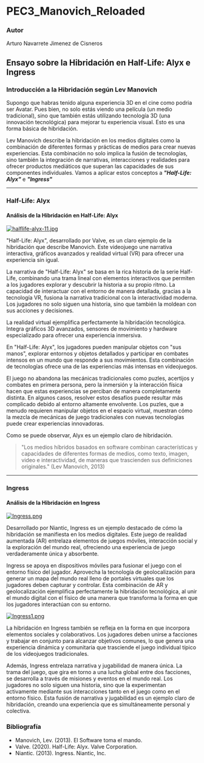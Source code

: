 # PEC3_Manovich_Reloaded
### Autor

Arturo Navarrete Jimenez de Cisneros


## Ensayo sobre la Hibridación en Half-Life: Alyx e Ingress

### Introducción a la Hibridación según Lev Manovich

Supongo que habras tenido alguna experiencia 3D en el cine como podria ser Avatar. Pues bien, no solo estás viendo una película (un medio tradicional), sino que también estás utilizando tecnología 3D (una innovación tecnológica) para mejorar tu experiencia visual. Esto es una forma básica de hibridación.

Lev Manovich describe la hibridación en los medios digitales como la combinación de diferentes formas y prácticas de medios para crear nuevas experiencias. Esta combinación no solo implica la fusión de tecnologías, sino también la integración de narrativas, interacciones y realidades para ofrecer productos mediáticos que superan las capacidades de sus componentes individuales. Vamos a aplicar estos conceptos a ***"Half-Life: Alyx"*** e ***"Ingress"***

***

### Half-Life: Alyx

#### Análisis de la Hibridación en Half-Life: Alyx

[![halflife-alyx-11.jpg](https://i.postimg.cc/d0m89p2Z/halflife-alyx-11.jpg)](https://postimg.cc/d73ksWSJ)

"Half-Life: Alyx", desarrollado por Valve, es un claro ejemplo de la hibridación que describe Manovich. Este videojuego une narrativa interactiva, gráficos avanzados y realidad virtual (VR) para ofrecer una experiencia sin igual.

La narrativa de "Half-Life: Alyx" se basa en la rica historia de la serie Half-Life, combinando una trama lineal con elementos interactivos que permiten a los jugadores explorar y descubrir la historia a su propio ritmo. La capacidad de interactuar con el entorno de manera detallada, gracias a la tecnología VR, fusiona la narrativa tradicional con la interactividad moderna. Los jugadores no solo siguen una historia, sino que también la moldean con sus acciones y decisiones.

La realidad virtual ejemplifica perfectamente la hibridación tecnológica. Integra gráficos 3D avanzados, sensores de movimiento y hardware especializado para ofrecer una experiencia inmersiva. 

En "Half-Life: Alyx", los jugadores pueden manipular objetos con "sus manos", explorar entornos y objetos detallados y participar en combates intensos en un mundo que responde a sus movimientos. Esta combinación de tecnologías ofrece una de las experiencias más intensas en videojuegos.

El juego no abandona las mecánicas tradicionales como puzles, acertijos y combates en primera persona, pero la inmersión y la interacción física hacen que estas experiencias se perciban de manera completamente distinta. En algunos casos, resolver estos desafíos puede resultar más complicado debido al entorno altamente envolvente. Los puzles, que a menudo requieren manipular objetos en el espacio virtual, muestran cómo la mezcla de mecánicas de juego tradicionales con nuevas tecnologías puede crear experiencias innovadoras.

Como se puede observar, Alyx es un ejemplo claro de hibridación.
>"Los medios híbridos basados en software combinan características y capacidades de diferentes formas de medios, como texto, imagen, video e interactividad, de maneras que trascienden sus definiciones originales."
>(Lev Manovich, 2013)
>

***

### Ingress

#### Análisis de la Hibridación en Ingress

[![Ingress.png](https://i.postimg.cc/2jBJG67K/Ingress.png)](https://postimg.cc/ThfCYTSV)

Desarrollado por Niantic, Ingress es un ejemplo destacado de cómo la hibridación se manifiesta en los medios digitales. Este juego de realidad aumentada (AR) entrelaza elementos de juegos móviles, interacción social y la exploración del mundo real, ofreciendo una experiencia de juego verdaderamente única y absorbente.

Ingress se apoya en dispositivos móviles para fusionar el juego con el entorno físico del jugador. Aprovecha la tecnología de geolocalización para generar un mapa del mundo real lleno de portales virtuales que los jugadores deben capturar y controlar. Esta combinación de AR y geolocalización ejemplifica perfectamente la hibridación tecnológica, al unir el mundo digital con el físico de una manera que transforma la forma en que los jugadores interactúan con su entorno.

[![Ingress1.png](https://i.postimg.cc/yYRHDjGW/Ingress1.png)](https://postimg.cc/QHjPPQhr)

La hibridación en Ingress también se refleja en la forma en que incorpora elementos sociales y colaborativos. Los jugadores deben unirse a facciones y trabajar en conjunto para alcanzar objetivos comunes, lo que genera una experiencia dinámica y comunitaria que trasciende el juego individual típico de los videojuegos tradicionales.

Además, Ingress entrelaza narrativa y jugabilidad de manera única. La trama del juego, que gira en torno a una lucha global entre dos facciones, se desarrolla a través de misiones y eventos en el mundo real. Los jugadores no solo siguen una historia, sino que la experimentan activamente mediante sus interacciones tanto en el juego como en el entorno físico. Esta fusión de narrativa y jugabilidad es un ejemplo claro de hibridación, creando una experiencia que es simultáneamente personal y colectiva.


### Bibliografía

- Manovich, Lev. (2013). El Software toma el mando.
- Valve. (2020). Half-Life: Alyx. Valve Corporation.
- Niantic. (2013). Ingress. Niantic, Inc.

